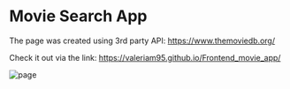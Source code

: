 # Movie Search App

The page was created using 3rd party API: https://www.themoviedb.org/ 

Check it out via the link: https://valeriam95.github.io/Frontend_movie_app/ 

![page](https://user-images.githubusercontent.com/108786717/219565885-920b777f-fee3-47d3-ad59-732c60c5c4fe.png)
